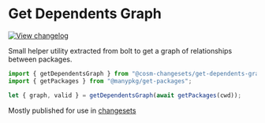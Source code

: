 # Get Dependents Graph

[![View changelog](https://img.shields.io/badge/changelogs.xyz-Explore%20Changelog-brightgreen)](https://changelogs.xyz/@cosm-changesets/get-dependents-graph)

Small helper utility extracted from bolt to get a graph of relationships between packages.

```ts
import { getDependentsGraph } from "@cosm-changesets/get-dependents-graph";
import { getPackages } from "@manypkg/get-packages";

let { graph, valid } = getDependentsGraph(await getPackages(cwd));
```

Mostly published for use in [changesets](https://www.npmjs.com/package/@cosm-changesets/cli)
